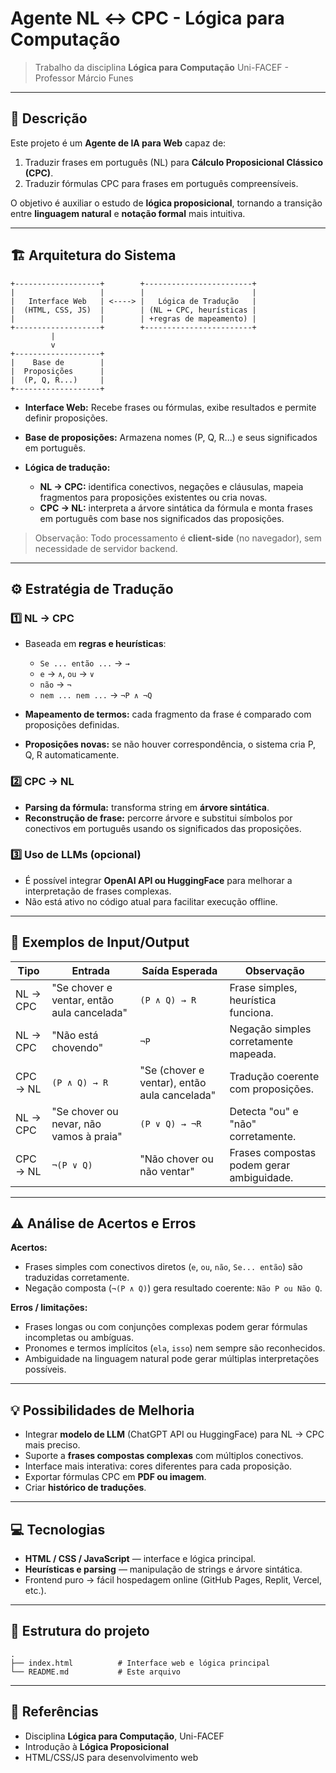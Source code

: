 # Agente NL ↔ CPC - Lógica para Computação

> Trabalho da disciplina **Lógica para Computação**
> Uni-FACEF - Professor Márcio Funes

---

## 📝 Descrição

Este projeto é um **Agente de IA para Web** capaz de:

1. Traduzir frases em português (NL) para **Cálculo Proposicional Clássico (CPC)**.
2. Traduzir fórmulas CPC para frases em português compreensíveis.

O objetivo é auxiliar o estudo de **lógica proposicional**, tornando a transição entre **linguagem natural** e **notação formal** mais intuitiva.

---

## 🏗 Arquitetura do Sistema

```
+-------------------+        +------------------------+
|                   |        |                        |
|   Interface Web   | <----> |   Lógica de Tradução   |
|  (HTML, CSS, JS)  |        | (NL ↔ CPC, heurísticas |
|                   |        | +regras de mapeamento) |
+-------------------+        +------------------------+
         |
         v
+-------------------+
|    Base de        |
|  Proposições      |
|  (P, Q, R...)     |
+-------------------+
```

* **Interface Web:** Recebe frases ou fórmulas, exibe resultados e permite definir proposições.
* **Base de proposições:** Armazena nomes (P, Q, R...) e seus significados em português.
* **Lógica de tradução:**

  * **NL → CPC:** identifica conectivos, negações e cláusulas, mapeia fragmentos para proposições existentes ou cria novas.
  * **CPC → NL:** interpreta a árvore sintática da fórmula e monta frases em português com base nos significados das proposições.

> Observação: Todo processamento é **client-side** (no navegador), sem necessidade de servidor backend.

---

## ⚙️ Estratégia de Tradução

### 1️⃣ NL → CPC

* Baseada em **regras e heurísticas**:

  * `Se ... então ...` → `→`
  * `e` → `∧`, `ou` → `∨`
  * `não` → `¬`
  * `nem ... nem ...` → `¬P ∧ ¬Q`
* **Mapeamento de termos:** cada fragmento da frase é comparado com proposições definidas.
* **Proposições novas:** se não houver correspondência, o sistema cria P, Q, R automaticamente.

### 2️⃣ CPC → NL

* **Parsing da fórmula:** transforma string em **árvore sintática**.
* **Reconstrução de frase:** percorre árvore e substitui símbolos por conectivos em português usando os significados das proposições.

### 3️⃣ Uso de LLMs (opcional)

* É possível integrar **OpenAI API ou HuggingFace** para melhorar a interpretação de frases complexas.
* Não está ativo no código atual para facilitar execução offline.

---

## 🧩 Exemplos de Input/Output

| Tipo     | Entrada                                    | Saída Esperada                               | Observação                                |
| -------- | ------------------------------------------ | -------------------------------------------- | ----------------------------------------- |
| NL → CPC | "Se chover e ventar, então aula cancelada" | `(P ∧ Q) → R`                                | Frase simples, heurística funciona.       |
| NL → CPC | "Não está chovendo"                        | `¬P`                                         | Negação simples corretamente mapeada.     |
| CPC → NL | `(P ∧ Q) → R`                              | "Se (chover e ventar), então aula cancelada" | Tradução coerente com proposições.        |
| NL → CPC | "Se chover ou nevar, não vamos à praia"    | `(P ∨ Q) → ¬R`                               | Detecta "ou" e "não" corretamente.        |
| CPC → NL | `¬(P ∨ Q)`                                 | "Não chover ou não ventar"                   | Frases compostas podem gerar ambiguidade. |

---

## ⚠️ Análise de Acertos e Erros

**Acertos:**

* Frases simples com conectivos diretos (`e`, `ou`, `não`, `Se... então`) são traduzidas corretamente.
* Negação composta (`¬(P ∧ Q)`) gera resultado coerente: `Não P ou Não Q`.

**Erros / limitações:**

* Frases longas ou com conjunções complexas podem gerar fórmulas incompletas ou ambíguas.
* Pronomes e termos implícitos (`ela`, `isso`) nem sempre são reconhecidos.
* Ambiguidade na linguagem natural pode gerar múltiplas interpretações possíveis.

---

## 💡 Possibilidades de Melhoria

* Integrar **modelo de LLM** (ChatGPT API ou HuggingFace) para NL → CPC mais preciso.
* Suporte a **frases compostas complexas** com múltiplos conectivos.
* Interface mais interativa: cores diferentes para cada proposição.
* Exportar fórmulas CPC em **PDF ou imagem**.
* Criar **histórico de traduções**.

---

## 💻 Tecnologias

* **HTML / CSS / JavaScript** — interface e lógica principal.
* **Heurísticas e parsing** — manipulação de strings e árvore sintática.
* Frontend puro → fácil hospedagem online (GitHub Pages, Replit, Vercel, etc.).

---

## 📂 Estrutura do projeto

```
.
├── index.html          # Interface web e lógica principal
└── README.md           # Este arquivo
```

---

## 📖 Referências

* Disciplina **Lógica para Computação**, Uni-FACEF
* Introdução à **Lógica Proposicional**
* HTML/CSS/JS para desenvolvimento web
